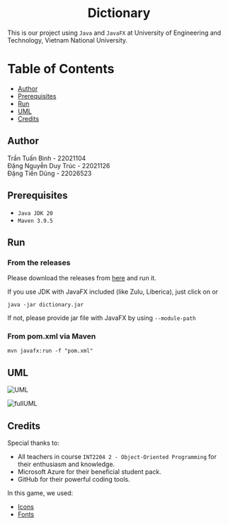 <h1 align="center">Dictionary</h1>

This is our project using `Java` and `JavaFX` at University of Engineering and Technology, Vietnam National University.

# Table of Contents
- [Author](https://github.com/dangtiendung1201/dictionary#author)
- [Prerequisites](https://github.com/dangtiendung1201/dictionary#prerequisites)
- [Run](https://github.com/dangtiendung1201/dictionary#run)
- [UML](https://github.com/dangtiendung1201/dictionary#uml)
- [Credits](https://github.com/dangtiendung1201/dictionary#credits)

## Author

Trần Tuấn Bình - 22021104 <br />
Đặng Nguyễn Duy Trúc - 22021126 <br />
Đặng Tiến Dũng - 22026523 <br />

## Prerequisites
- `Java JDK 20`
- `Maven 3.9.5`

## Run
### From the releases
Please download the releases from [here](https://github.com/dangtiendung1201/dictionary/releases/tag/v2.0.0) and run it.

If you use JDK with JavaFX included (like Zulu, Liberica), just click on or
```
java -jar dictionary.jar
```

If not, please provide jar file with JavaFX by using `--module-path`

### From pom.xml via Maven
```
mvn javafx:run -f "pom.xml"
```

## UML
![UML](https://github.com/dangtiendung1201/dictionary/assets/53939861/962af242-777f-4f4b-8491-61fb8567a317)

![fullUML](https://github.com/dangtiendung1201/dictionary/assets/53939861/32804323-2c24-4016-8c84-2488a69e5110)

## Credits
Special thanks to:
- All teachers in course `INT2204 2 - Object-Oriented Programming` for their enthusiasm and knowledge.
- Microsoft Azure for their beneficial student pack.
- GitHub for their powerful coding tools.

In this game, we used:
- [Icons](https://icons8.com/)
- [Fonts](https://fonts.google.com/specimen/Quicksand)
